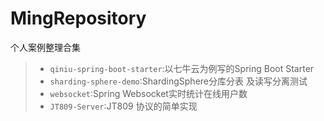 # MingRepository
个人案例整理合集

> - `qiniu-spring-boot-starter`:以七牛云为例写的Spring Boot Starter
> - `sharding-sphere-demo`:ShardingSphere分库分表 及读写分离测试
> - `websocket`:Spring Websocket实时统计在线用户数
> - `JT809-Server`:JT809 协议的简单实现